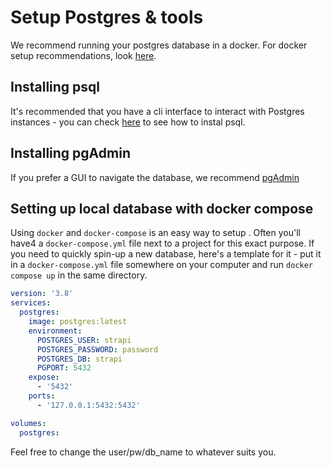 # Setup Postgres & tools

We recommend running your postgres database in a docker. For docker setup recommendations, look [here](./docker-setup.md).

## Installing psql

It's recommended that you have a cli interface to interact with Postgres instances - you can check [here](https://www.timescale.com/blog/how-to-install-psql-on-mac-ubuntu-debian-windows/) to see how to instal psql.

## Installing pgAdmin

If you prefer a GUI to navigate the database, we recommend [pgAdmin](https://www.pgadmin.org/)

## Setting up local database with docker compose

Using `docker` and `docker-compose` is an easy way to setup . Often you'll have4 a `docker-compose.yml` file next to a project for this exact purpose. If you need to quickly spin-up a new database, here's a template for it - put it in a `docker-compose.yml` file somewhere on your computer and run `docker compose up` in the same directory. 

```yml
version: '3.8'
services:
  postgres:
    image: postgres:latest
    environment:
      POSTGRES_USER: strapi
      POSTGRES_PASSWORD: password
      POSTGRES_DB: strapi
      PGPORT: 5432
    expose:
      - '5432'
    ports:
      - '127.0.0.1:5432:5432'

volumes:
  postgres:
```

Feel free to change the user/pw/db_name to whatever suits you.